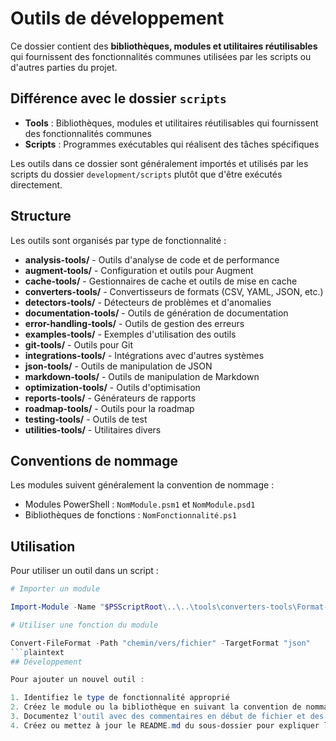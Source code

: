 # Outils de développement

Ce dossier contient des **bibliothèques, modules et utilitaires réutilisables** qui fournissent des fonctionnalités communes utilisées par les scripts ou d'autres parties du projet.

## Différence avec le dossier `scripts`

- **Tools** : Bibliothèques, modules et utilitaires réutilisables qui fournissent des fonctionnalités communes
- **Scripts** : Programmes exécutables qui réalisent des tâches spécifiques

Les outils dans ce dossier sont généralement importés et utilisés par les scripts du dossier `development/scripts` plutôt que d'être exécutés directement.

## Structure

Les outils sont organisés par type de fonctionnalité :

- **analysis-tools/** - Outils d'analyse de code et de performance
- **augment-tools/** - Configuration et outils pour Augment
- **cache-tools/** - Gestionnaires de cache et outils de mise en cache
- **converters-tools/** - Convertisseurs de formats (CSV, YAML, JSON, etc.)
- **detectors-tools/** - Détecteurs de problèmes et d'anomalies
- **documentation-tools/** - Outils de génération de documentation
- **error-handling-tools/** - Outils de gestion des erreurs
- **examples-tools/** - Exemples d'utilisation des outils
- **git-tools/** - Outils pour Git
- **integrations-tools/** - Intégrations avec d'autres systèmes
- **json-tools/** - Outils de manipulation de JSON
- **markdown-tools/** - Outils de manipulation de Markdown
- **optimization-tools/** - Outils d'optimisation
- **reports-tools/** - Générateurs de rapports
- **roadmap-tools/** - Outils pour la roadmap
- **testing-tools/** - Outils de test
- **utilities-tools/** - Utilitaires divers

## Conventions de nommage

Les modules suivent généralement la convention de nommage :
- Modules PowerShell : `NomModule.psm1` et `NomModule.psd1`
- Bibliothèques de fonctions : `NomFonctionnalité.ps1`

## Utilisation

Pour utiliser un outil dans un script :

```powershell
# Importer un module

Import-Module -Name "$PSScriptRoot\..\..\tools\converters-tools\Format-Converters.psm1"

# Utiliser une fonction du module

Convert-FileFormat -Path "chemin/vers/fichier" -TargetFormat "json"
```plaintext
## Développement

Pour ajouter un nouvel outil :

1. Identifiez le type de fonctionnalité approprié
2. Créez le module ou la bibliothèque en suivant la convention de nommage
3. Documentez l'outil avec des commentaires en début de fichier et des exemples d'utilisation
4. Créez ou mettez à jour le README.md du sous-dossier pour expliquer l'utilisation de l'outil



